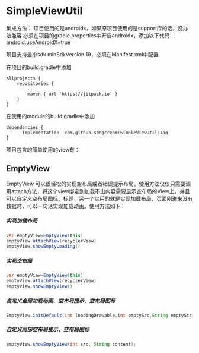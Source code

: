 # SimpleViewUtil
集成方法：
项目使用的是androidx，如果原项目使用的是support库的话，没办法兼容
必须在项目的gradle.properties中开启androidx，添加以下代码：
android.useAndroidX=true

项目支持最小sdk minSdkVersion 19，必须在Manifest.xml中配置

在项目的build.gradle中添加
```
allprojects {
	repositories {
		...
		maven { url 'https://jitpack.io' }
	}
}
```

在使用的module的build.gradle中添加
```
dependencies {
	  implementation 'com.github.songcream:SimpleViewUtil:Tag'
}
```

项目包含的简单使用的view有：
## EmptyView
EmptyView 可以很轻松的实现空布局或者错误提示布局，使用方法仅仅只需要调用attach方法，将这个view绑定到加载不出内容需要显示空布局的View上，并且可以自定义空布局图标、标题，另一个实用的就是实现加载布局，页面刚进来没有数据时，可以一句话实现加载动画。使用方法如下：
##### 实现加载布局
```java
var emptyView=EmptyView(this)
emptyView.attachView(recyclerView)
emptyView.showEmptyLoading()
```

##### 实现空布局
```java
var emptyView=EmptyView(this)
emptyView.attachView(recyclerView)
emptyView.showEmptyView()
```
##### 自定义全局加载动画、空布局提示、空布局图标
```java
EmptyView.initDefault(int loadingDrawable,int emptySrc,String emptyString,int errorSrc)
```
##### 自定义局部空布局提示、空布局图标
```java
emptyView.showEmptyView(int src, String content);
```


